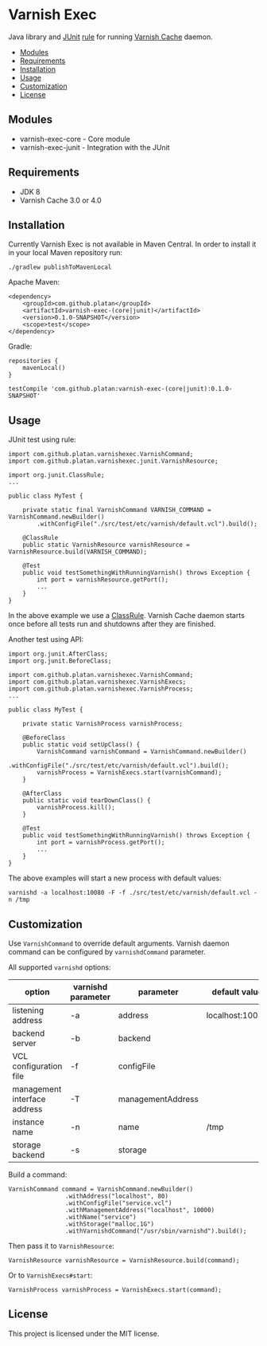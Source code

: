 # Varnish Exec
Java library and [JUnit](http://junit.org/) [rule](https://github.com/junit-team/junit/wiki/Rules) for running [Varnish Cache](https://www.varnish-cache.org/) daemon.

- [Modules](#modules)
- [Requirements](#requirements)
- [Installation](#installation)
- [Usage](#usage)
- [Customization](#customization)
- [License](#license)

## Modules
- varnish-exec-core - Core module
- varnish-exec-junit - Integration with the JUnit

## Requirements
- JDK 8
- Varnish Cache 3.0 or 4.0

## Installation

Currently Varnish Exec is not available in Maven Central. In order to install it in your local Maven repository run:

	./gradlew publishToMavenLocal
 
Apache Maven:

    <dependency>
        <groupId>com.github.platan</groupId>
        <artifactId>varnish-exec-(core|junit)</artifactId>
        <version>0.1.0-SNAPSHOT</version>
        <scope>test</scope>
    </dependency>

Gradle:

    repositories {
        mavenLocal()
    }

    testCompile 'com.github.platan:varnish-exec-(core|junit):0.1.0-SNAPSHOT'

## Usage
JUnit test using rule:

    import com.github.platan.varnishexec.VarnishCommand;
    import com.github.platan.varnishexec.junit.VarnishResource;

    import org.junit.ClassRule;
    ...

    public class MyTest {

        private static final VarnishCommand VARNISH_COMMAND = VarnishCommand.newBuilder()
            .withConfigFile("./src/test/etc/varnish/default.vcl").build();

        @ClassRule
        public static VarnishResource varnishResource = VarnishResource.build(VARNISH_COMMAND);

        @Test
        public void testSomethingWithRunningVarnish() throws Exception {
            int port = varnishResource.getPort();
            ...
        }
    }
In the above example we use a [ClassRule](https://github.com/junit-team/junit/wiki/Rules#classrule). Varnish Cache daemon starts once before all tests run and shutdowns after they are finished.

Another test using API:

    import org.junit.AfterClass;
    import org.junit.BeforeClass;

    import com.github.platan.varnishexec.VarnishCommand;
    import com.github.platan.varnishexec.VarnishExecs;
    import com.github.platan.varnishexec.VarnishProcess;
    ...

    public class MyTest {

        private static VarnishProcess varnishProcess;

        @BeforeClass
        public static void setUpClass() {
            VarnishCommand varnishCommand = VarnishCommand.newBuilder()
					.withConfigFile("./src/test/etc/varnish/default.vcl").build();
            varnishProcess = VarnishExecs.start(varnishCommand);
        }

        @AfterClass
        public static void tearDownClass() {
            varnishProcess.kill();
        }

        @Test
        public void testSomethingWithRunningVarnish() throws Exception {
            int port = varnishProcess.getPort();
            ...
        }
    }

The above examples will start a new process with default values:

    varnishd -a localhost:10080 -F -f ./src/test/etc/varnish/default.vcl -n /tmp

## Customization
Use `VarnishCommand` to override default arguments. Varnish daemon command can be configured by `varnishdCommand` parameter.

All supported `varnishd` options:

option                       | varnishd parameter | parameter         | default value
-----------------------------|--------------------|-------------------|------------------------------------
listening address            | -a                 | address           | localhost:10080
backend server               | -b                 | backend           |
VCL configuration file       | -f                 | configFile        |
management interface address | -T                 | managementAddress |
instance name                | -n                 | name              | /tmp
storage backend              | -s                 | storage           |

Build a command:

    VarnishCommand command = VarnishCommand.newBuilder()
                    .withAddress("localhost", 80)
                    .withConfigFile("service.vcl")
                    .withManagementAddress("localhost", 10000)
                    .withName("service")
                    .withStorage("malloc,1G")
                    .withVarnishdCommand("/usr/sbin/varnishd").build();

Then pass it to `VarnishResource`:

    VarnishResource varnishResource = VarnishResource.build(command);

Or to `VarnishExecs#start`:

    VarnishProcess varnishProcess = VarnishExecs.start(command);

## License
This project is licensed under the MIT license.
